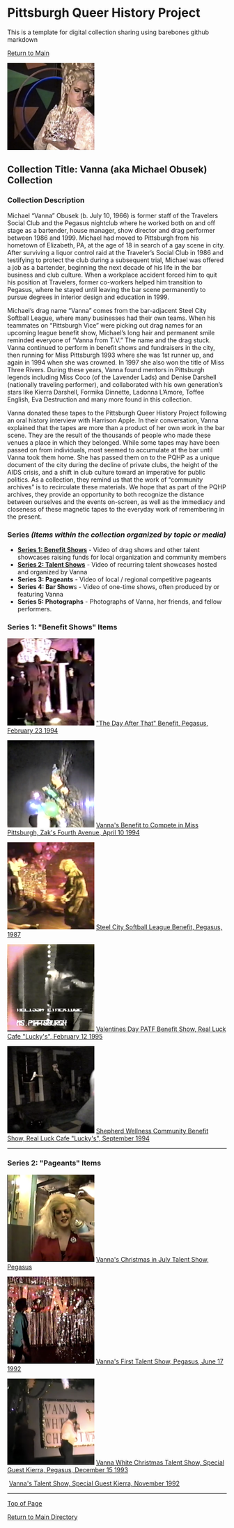 # Pittsburgh Queer History Project
This is a template for digital collection sharing using barebones github markdown

[Return to Main](https://github.com/happle-happle/pqhp-digital-archive/tree/main)


![square framed image of a white drag queen in a blonde up-do wig casting her eyes downward](/collections/Vanna-Collection/image-files/vannasquare.png)
## Collection Title: Vanna (aka Michael Obusek) Collection
### Collection Description
Michael “Vanna” Obusek (b. July 10, 1966) is former staff of the Travelers Social Club and the Pegasus nightclub where he worked both on and off stage as a bartender, house manager, show director and drag performer between 1986 and 1999. Michael had moved to Pittsburgh from his hometown of Elizabeth, PA, at the age of 18 in search of a gay scene in city. After surviving a liquor control raid at the Traveler’s Social Club in 1986 and testifying to protect the club during a subsequent trial, Michael was offered a job as a bartender, beginning the next decade of his life in the bar business and club culture. When a workplace accident forced him to quit his position at Travelers, former co-workers helped him transition to Pegasus, where he stayed until leaving the bar scene permanently to pursue degrees in interior design and education in 1999.

Michael’s drag name “Vanna” comes from the bar-adjacent Steel City Softball League, where many businesses had their own teams. When his teammates on “Pittsburgh Vice” were picking out drag names for an upcoming league benefit show, Michael’s long hair and permanent smile reminded everyone of “Vanna from T.V.” The name and the drag stuck. Vanna continued to perform in benefit shows and fundraisers in the city, then running for Miss Pittsburgh 1993 where she was 1st runner up, and again in 1994 when she was crowned. In 1997 she also won the title of Miss Three Rivers. During these years, Vanna found mentors in Pittsburgh legends including Miss Coco (of the Lavender Lads) and Denise Darshell (nationally traveling performer), and collaborated with his own generation’s stars like Kierra Darshell, Formika Dinnette, Ladonna L’Amore, Toffee English, Eva Destruction and many more found in this collection.

Vanna donated these tapes to the Pittsburgh Queer History Project following an oral history interview with Harrison Apple. In their conversation, Vanna explained that the tapes are more than a product of her own work in the bar scene. They are the result of the thousands of people who made these venues a place in which they belonged. While some tapes may have been passed on from individuals, most seemed to accumulate at the bar until Vanna took them home. She has passed them on to the PQHP as a unique document of the city during the decline of private clubs, the height of the AIDS crisis, and a shift in club culture toward an imperative for public politics. As a collection, they remind us that the work of “community archives” is to recirculate these materials. We hope that as part of the PQHP archives, they provide an opportunity to both recognize the distance between ourselves and the events on-screen, as well as the immediacy and closeness of these magnetic tapes to the everyday work of remembering in the present.

### Series *(Items within the collection organized by topic or media)*
- [**Series 1: Benefit Shows**](#series-1-benefit-shows-items) - Video of drag shows and other talent showcases raising funds for local organization and community members
- [**Series 2: Talent Shows**](#series-2-pageants-items) - Video of recurring talent showcases hosted and organized by Vanna
- **Series 3: Pageants** - Video of local / regional competitive pageants
- **Series 4: Bar Show**s - Video of one-time shows, often produced by or featuring Vanna
- **Series 5: Photographs** - Photographs of Vanna, her friends, and fellow performers.

### Series 1: "Benefit Shows" Items
[![people stand on stage in front of a lit sign reading "the day after that"](/collections/Vanna-Collection/image-files/dayafterthatthumb.png)](https://vimeo.com/267347075)
["The Day After That" Benefit, Pegasus, February 23 1994](https://vimeo.com/267347075)

[!["white drag queen in a black feather headdress stands on stage holding a microphone"](/collections/Vanna-Collection//image-files/vannabenefitmspghthumb.png)](https://vimeo.com/268451159?share=copy)
[Vanna's Benefit to Compete in Miss Pittsburgh, Zak's Fourth Avenue, April 10 1994](https://vimeo.com/268451159?share=copy)

[![a black drag queen in a blonde tina turner wig and robe on stage facing away from the camera](/collections/Vanna-Collection//image-files/softballbenefitthumb.png)](https://vimeo.com/254171066)
[Steel City Softball League Benefit, Pegasus, 1987](https://vimeo.com/254171066)

[![a pixelated image of a performer in a silver jacket and black hair the words ms pittsburgh are printed into the frame at the bottom](/collections/Vanna-Collection//image-files/valentinethumb.png)](https://vimeo.com/240376694)
[Valentines Day PATF Benefit Show, Real Luck Cafe "Lucky's", February 12 1995](https://vimeo.com/240376694)

[![a white man in black clothes stands on stage with a microphone](/collections/Vanna-Collection//image-files/shepherdthumb.png)](https://vimeo.com/240264803)
[Shepherd Wellness Community Benefit Show, Real Luck Cafe "Lucky's", September 1994](https://vimeo.com/240264803)

---
### Series 2: "Pageants" Items
[![A white drag queen sits in a chair with her blonde wig being sprayed](/collections/Vanna-Collection/image-files/xmasinjulythumb.png)]([https://vimeo.com/267347075](https://vimeo.com/267341557))
[Vanna's Christmas in July Talent Show, Pegasus](https://vimeo.com/267341557)

[![a silhouetted figure begins walking across a stage with gold tinsel in the background](/collections/Vanna-Collection/image-files/firstshow92thumb.png)](https://vimeo.com/267355165?share=copy)
[Vanna's First Talent Show, Pegasus, June 17 1992](https://vimeo.com/267355165?share=copy)

[![A figure in black pants and a white button up shirt stands on stage under paper snowflakes](/collections/Vanna-Collection/image-files/whitexmasthumb.png)](https://vimeo.com/268466955?share=copy)
[Vanna White Christmas Talent Show, Special Guest Kierra, Pegasus, December 15 1993](https://vimeo.com/268466955?share=copy)

[![]()](https://vimeo.com/269506851)
[Vanna's Talent Show, Special Guest Kierra, November 1992](https://vimeo.com/269506851)

--- 

[Top of Page](#pittsburgh-queer-history-project)

[Return to Main Directory](https://github.com/happle-happle/pqhp-digital-archive/tree/main)

